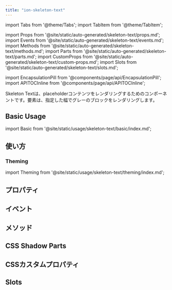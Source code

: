 ```yaml
---
title: "ion-skeleton-text"
---
```

import Tabs from '@theme/Tabs';
import TabItem from '@theme/TabItem';

import Props from '@site/static/auto-generated/skeleton-text/props.md';
import Events from '@site/static/auto-generated/skeleton-text/events.md';
import Methods from '@site/static/auto-generated/skeleton-text/methods.md';
import Parts from '@site/static/auto-generated/skeleton-text/parts.md';
import CustomProps from '@site/static/auto-generated/skeleton-text/custom-props.md';
import Slots from '@site/static/auto-generated/skeleton-text/slots.md';

<head>
  <title>Skeleton Text | Skeleton Loading Placeholder & Framework for Text</title>
  <meta name="description" content="ion-skeleton-text は、プレースホルダコンテンツをレンダリングするためのコンポーネントです。この要素は、ローディングテキストのフレームワークとして、指定された幅で灰色のブロックをレンダリングします。" />
</head>

import EncapsulationPill from '@components/page/api/EncapsulationPill';
import APITOCInline from '@components/page/api/APITOCInline';

<EncapsulationPill type="shadow" />



Skeleton Textは、placeholderコンテンツをレンダリングするためのコンポーネントです。要素は、指定した幅でグレーのブロックをレンダリングします。

## Basic Usage

import Basic from '@site/static/usage/skeleton-text/basic/index.md';

<Basic />

## 使い方

### Theming

import Theming from '@site/static/usage/skeleton-text/theming/index.md';

<Theming />

## プロパティ
<Props />

## イベント
<Events />

## メソッド
<Methods />

## CSS Shadow Parts
<Parts />

## CSSカスタムプロパティ
<CustomProps />

## Slots
<Slots />